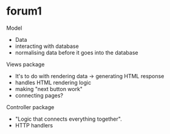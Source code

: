 # forum1

Model
- Data
- interacting with database
- normalising data before it goes into the database

Views package
- It's to do with rendering data -> generating HTML response
- handles HTML rendering logic
- making "next button work"
- connecting pages?


Controller package
- "Logic that connects everything together".
- HTTP handlers